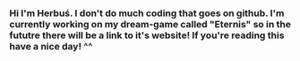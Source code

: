### Hi I'm Herbuś. I don't do much coding that goes on github. I'm currently working on my dream-game called "Eternis" so in the fututre there will be a link to it's website! If you're reading this have a nice day! ^^


